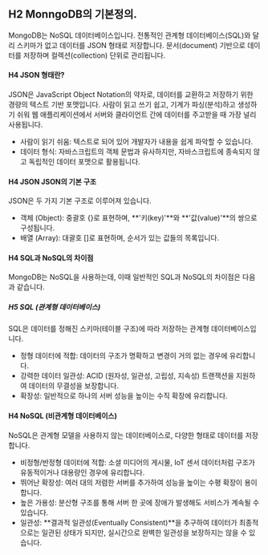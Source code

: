 ## H2 MonngoDB의 기본정의.

MongoDB는 NoSQL 데이터베이스입니다.
전통적인 관계형 데이터베이스(SQL)와 달리 스키마가 없고 데이터를 JSON 형태로 저장합니다. 문서(document) 기반으로 데이터를 저장하며 컬렉션(collection) 단위로 관리됩니다.


#### H4 JSON 형태란?
JSON은 JavaScript Object Notation의 약자로, 데이터를 교환하고 저장하기 위한 경량의 텍스트 기반 포맷입니다. 사람이 읽고 쓰기 쉽고, 기계가 파싱(분석)하고 생성하기 쉬워 웹 애플리케이션에서 서버와 클라이언트 간에 데이터를 주고받을 때 가장 널리 사용됩니다.
- 사람이 읽기 쉬움: 텍스트로 되어 있어 개발자가 내용을 쉽게 파악할 수 있습니다.
- 데이터 형식: 자바스크립트의 객체 문법과 유사하지만, 자바스크립트에 종속되지 않고 독립적인 데이터 포맷으로 활용됩니다.


#### H4 JSON JSON의 기본 구조
JSON은 두 가지 기본 구조로 이루어져 있습니다.
- 객체 (Object): 중괄호 {}로 표현하며, **'키(key)'**와 **'값(value)'**의 쌍으로 구성됩니다.
- 배열 (Array): 대괄호 []로 표현하며, 순서가 있는 값들의 목록입니다.

#### H4 SQL과 NoSQL의 차이점
MongoDB는 NoSQL을 사용하는데, 이때 일반적인 SQL과 NoSQL의 차이점은 다음과 같습니다.


##### H5 SQL (관계형 데이터베이스)
SQL은 데이터를 정해진 스키마(테이블 구조)에 따라 저장하는 관계형 데이터베이스입니다.

- 정형 데이터에 적합: 데이터의 구조가 명확하고 변경이 거의 없는 경우에 유리합니다.
- 강력한 데이터 일관성: ACID (원자성, 일관성, 고립성, 지속성) 트랜잭션을 지원하여 데이터의 무결성을 보장합니다.
- 확장성: 일반적으로 하나의 서버 성능을 높이는 수직 확장에 유리합니다.

#### H4 NoSQL (비관계형 데이터베이스)
NoSQL은 관계형 모델을 사용하지 않는 데이터베이스로, 다양한 형태로 데이터를 저장합니다.

- 비정형/반정형 데이터에 적합: 소셜 미디어의 게시물, IoT 센서 데이터처럼 구조가 유동적이거나 대용량인 경우에 유리합니다.
- 뛰어난 확장성: 여러 대의 저렴한 서버를 추가하여 성능을 높이는 수평 확장이 용이합니다.
- 높은 가용성: 분산형 구조를 통해 서버 한 곳에 장애가 발생해도 서비스가 계속될 수 있습니다.
- 일관성: **결과적 일관성(Eventually Consistent)**을 추구하여 데이터가 최종적으로는 일관된 상태가 되지만, 실시간으로 완벽한 일관성을 보장하지는 않을 수 있습니다.











